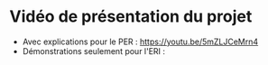 # Vidéo de présentation du projet
- Avec explications pour le PER : https://youtu.be/5mZLJCeMrn4
- Démonstrations seulement pour l'ERI : 
